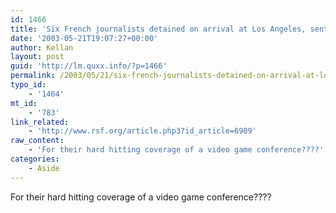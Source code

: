 ```yaml
---
id: 1466
title: 'Six French journalists detained on arrival at Los Angeles, sent back to France'
date: '2003-05-21T19:07:27+00:00'
author: Kellan
layout: post
guid: 'http://lm.quxx.info/?p=1466'
permalink: /2003/05/21/six-french-journalists-detained-on-arrival-at-los-angeles-sent-back-to-france/
typo_id:
    - '1464'
mt_id:
    - '783'
link_related:
    - 'http://www.rsf.org/article.php3?id_article=6909'
raw_content:
    - 'For their hard hitting coverage of a video game conference????'
categories:
    - Aside
---
```


For their hard hitting coverage of a video game conference????